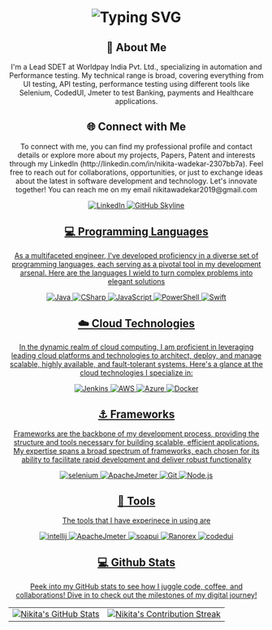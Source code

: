 <div align="center">
    <h1><img src="https://readme-typing-svg.herokuapp.com?font=Jetbrains+mono&size=35&duration=3000&color=33FF33&center=true&vCenter=true&width=350&lines=Hey..+I'm+Nikita;This+is..;..my+Github..;" alt="Typing SVG"/></h1>
</div>
<div align="center">
    <h2>🚀 About Me</h2>
    <p>I'm a Lead SDET at Worldpay India Pvt. Ltd., specializing in automation and Performance testing. My technical range is broad, covering everything from UI testing, API testing, performance testing using different tools like Selenium, CodedUI, Jmeter to test Banking, payments and Healthcare applications. </p>
</div>
<div align="center">
<h2 align="center" class="section-heading">🌐 Connect with Me</h2>
<p> To connect with me, you can find my professional profile and contact details or explore more about my projects, Papers, Patent and interests through my LinkedIn (http://linkedin.com/in/nikita-wadekar-2307bb7a). Feel free to reach out for collaborations, opportunities, or just to exchange ideas about the latest in software development and technology. Let's innovate together! You can reach me on my email nikitawadekar2019@gmail.com</p>
<div align="center">
  <a href="[https://in.linkedin.com/in/nikita-wadekar-2307bb7a?trk=people-guest_people_search-card]">
    <img src="https://img.shields.io/badge/NikitaWadekar-0077B5?style=for-the-badge&logo=linkedin&logoColor=white" alt="LinkedIn"/>
  </a>
<a href="[https://github.com/wpnikita]" target="_blank">
    <img src="https://img.shields.io/badge/View%20on%20GitHub-%230077B5.svg?&style=for-the-badge&logo=github&logoColor=white" alt="GitHub Skyline"/>
<h2 align="center" class="section-heading">💻 Programming Languages</h2>
<p> As a multifaceted engineer, I've developed proficiency in a diverse set of programming languages, each serving as a pivotal tool in my development arsenal. Here are the languages I wield to turn complex problems into elegant solutions</p>
<div align="center">
  <img src="https://img.shields.io/badge/Java-007396?style=for-the-badge&logo=java&logoColor=white" alt="Java" />
  <img src="https://img.shields.io/badge/cSharp-3776AB?style=for-the-badge&logo=csharp&logoColor=white" alt="CSharp"/>
  <img src="https://img.shields.io/badge/JavaScript-F7DF1E?style=for-the-badge&logo=javascript&logoColor=black" alt="JavaScript"/>
  <img src="https://img.shields.io/badge/PowerShell-5391FE?style=for-the-badge&logo=powershell&logoColor=white" alt="PowerShell"/>
  <img src="https://img.shields.io/badge/Swift-FA7343?style=for-the-badge&logo=swift&logoColor=white" alt="Swift"/>
 </div>
<h2 align="center" class="section-heading">☁️ Cloud Technologies</h2>
<p>In the dynamic realm of cloud computing, I am proficient in leveraging leading cloud platforms and technologies to architect, deploy, and manage scalable, highly available, and fault-tolerant systems. Here's a glance at the cloud technologies I specialize in:</p>
<div align="center">
  <img src="https://img.shields.io/badge/Jenkins-D24939?style=for-the-badge&logo=jenkins&logoColor=white" alt="Jenkins"/>
  <img src="https://img.shields.io/badge/AWS-FF9900?style=for-the-badge&logo=amazonaws&logoColor=white" alt="AWS" />
  <img src="https://img.shields.io/badge/Azure-0089D6?style=for-the-badge&logo=microsoftazure&logoColor=white" alt="Azure"/>
  <img src="https://img.shields.io/badge/Docker-2496ED?style=for-the-badge&logo=docker&logoColor=white" alt="Docker"/>
</div>
<h2 align="center" class="section-heading">⚓ Frameworks</h2>
<p>Frameworks are the backbone of my development process, providing the structure and tools necessary for building scalable, efficient applications. My expertise spans a broad spectrum of frameworks, each chosen for its ability to facilitate rapid development and deliver robust functionality</p>
<div align="center">
  <img src="https://img.shields.io/badge/Selenium-20232A?style=for-the-badge&logo=selenium&logoColor=61DAFB" alt="selenium"/>
  <img src="https://img.shields.io/badge/Apache%20Jmeter-FF3E00?style=for-the-badge&logo=apachejmeter&logoColor=white" alt="ApacheJmeter"/>
  <img src="https://img.shields.io/badge/Git-F05032?style=for-the-badge&logo=git&logoColor=white" alt="Git"/>
  <img src="https://img.shields.io/badge/Node.js-339933?style=for-the-badge&logo=nodedotjs&logoColor=white" alt="Node.js"/> 
</div>
    <h2 align="center" class="section-heading">🔧 Tools</h2>
<p>The tools that I have experinece in using are </p>
<div align="center">
  <img src="https://img.shields.io/badge/Intellij-80008A?style=for-the-badge&logo=Intellij&logoColor=61DAFB" alt="intellij"/>
  <img src="https://img.shields.io/badge/Apache%20Jmeter-FF3E00?style=for-the-badge&logo=apachejmeter&logoColor=white" alt="ApacheJmeter"/>
  <img src="https://img.shields.io/badge/Soap%20UI-FF6F00?style=for-the-badge&logo=soapui&logoColor=white" alt="soapui"/>
  <img src="https://img.shields.io/badge/Ranorex-F05032?style=for-the-badge&logo=Ranorex&logoColor=white" alt="Ranorex"/>
  <img src="https://img.shields.io/badge/Coded%20UI-007ACC?style=for-the-badge&logo=codedui&logoColor=white" alt="codedui"/>
</div>
<div align="center">
<h2 align="center" class="section-heading"> 💻 Github Stats</h2>
<p>Peek into my GitHub stats to see how I juggle code, coffee, and collaborations! Dive in to check out the milestones of my digital journey!</p>
 <table align="center" width="100%" height="100%" >
    <tr>
       <td><img style="border: none;" src="https://github-profile-summary-cards.vercel.app/api/cards/profile-details?username=wpnikita&theme=github_dark" alt="Nikita's GitHub Stats"/></td>   
       <td><img style="border: none;" src="https://github-readme-streak-stats.herokuapp.com/?user=wpnikita&theme=merko" alt="Nikita's Contribution Streak"/></td>
    </tr>
 </table>
<table align="center" width="100%" height="100%" >
    <tr>
        <td><img style="border: none;" src="https://github-profile-summary-cards.vercel.app/api/cards/stats?username=wpnikita&theme=github_dark" alt="Nikita's GitHub Stats"/></td>
        <td><img style="border: none;" src="https://github-profile-summary-cards.vercel.app/api/cards/productive-time?username=wpnikita&theme=github_dark&utcOffset=10" alt="Nikita's GitHub Stats"/>
        <td><img style="border: none;" src="https://github-profile-summary-cards.vercel.app/api/cards/repos-per-language?username=wpnikita&theme=github_dark" alt="Nikita's GitHub Stats"/></td>
        <td><img style="border: none;" src="https://github-profile-summary-cards.vercel.app/api/cards/most-commit-language?username=wpnikita&theme=github_dark" alt="Nikita's GitHub Stats"/></td>
    </tr>
 </table>
</div>
